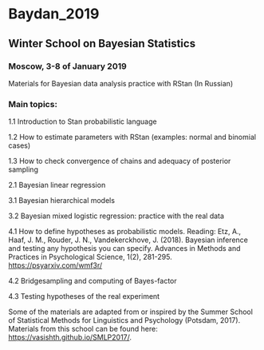 # Baydan_2019
## Winter School on Bayesian Statistics 
### Moscow, 3-8 of January 2019



Materials for Bayesian data analysis practice with RStan (In Russian)

### Main topics:

1.1 Introduction to Stan probabilistic language

1.2 How to estimate parameters with RStan (examples: normal and binomial cases)

1.3 How to check convergence of chains and adequacy of posterior sampling

2.1 Bayesian linear regression

3.1 Bayesian hierarchical models

3.2 Bayesian mixed logistic regression: practice with the real data

4.1 How to define hypotheses as probabilistic models. Reading: Etz, A., Haaf, J. M., Rouder, J. N., Vandekerckhove, J. (2018). Bayesian inference and testing any hypothesis you can specify. Advances in Methods and Practices in Psychological Science, 1(2), 281-295. https://psyarxiv.com/wmf3r/

4.2 Bridgesampling and computing of Bayes-factor

4.3 Testing hypotheses of the real experiment

Some of the materials are adapted from or inspired by the Summer School of Statistical Methods for Linguistics and Psychology (Potsdam, 2017). Materials from this school can be found here: https://vasishth.github.io/SMLP2017/.
